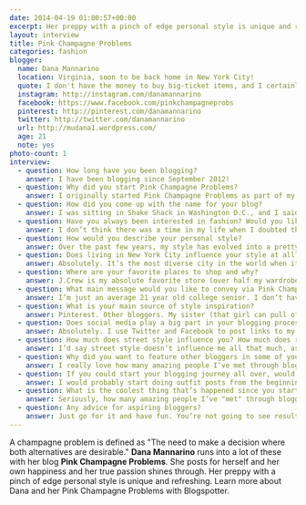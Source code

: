 ```yaml
---
date: 2014-04-19 01:00:57+00:00
excerpt: Her preppy with a pinch of edge personal style is unique and refreshing. Learn more about Dana and her Pink Champagne Problems with Blogspotter.
layout: interview
title: Pink Champagne Problems
categories: fashion
blogger:
  name: Dana Mannarino
  location: Virginia, soon to be back home in New York City!
  quote: I don't have the money to buy big-ticket items, and I certainly don't have a big enough following for a ton of brands to sponsor my blog by giving me products to style. But you know what? I'm okay with that.
  instagram: http://instagram.com/danamannarino
  facebook: https://www.facebook.com/pinkchampagneprobs
  pinterest: http://pinterest.com/danamannarino
  twitter: http://twitter.com/danamannarino
  url: http://mudana1.wordpress.com/
  age: 21
  note: yes
photo-count: 1
interview:
  - question: How long have you been blogging?
    answer: I have been blogging since September 2012!
  - question: Why did you start Pink Champagne Problems?
    answer: I originally started Pink Champagne Problems as part of my university’s student blogging program. It was all about Marymount and a fashion student’s perspective, but I soon felt that I wasn’t being super true to myself by only talking about my school. So, I started talking outfit pictures and the rest is kind of history!
  - question: How did you come up with the name for your blog?
    answer: I was sitting in Shake Shack in Washington D.C., and I said something absolutely ridiculous – and my friend said, "That’s such a champagne problem." And that’s really how Pink Champagne Problems was born (the pink was added because... well why not?)
  - question: Have you always been interested in fashion? Would you like to explore any other aspects of the industry?
    answer: I don’t think there was a time in my life when I doubted that I would end up in the fashion industry. My older sister currently works in the fashion industry, and I definitely want to follow in her footsteps. So far, I would like to explore these areas – Merchandising, Public Relations, Marketing/Social Media, and Sales/Buying. Fingers crossed that I’ll land a job in one of these fields by graduation!
  - question: How would you describe your personal style?
    answer: Over the past few years, my style has evolved into a pretty classic niche. I tend to buy pieces that I know I will be able to wear for years. I’d like to say that I gravitate towards the preppy looks, but like to add my own flare to it – which might be a random edgy piece or a crazy statement necklace.
  - question: Does living in New York City influence your style at all?
    answer: Absolutely. It’s the most diverse city in the world when it comes to fashion. Sometimes I’ll walk past someone and be like, "Wow, she looks great! How in the world does she pull that off?" I wish I had the guts to ask people where they bought some of their things!
  - question: Where are your favorite places to shop and why?
    answer: J.Crew is my absolute favorite store (over half my wardrobe is definitely J.Crew). I can find everything I need there, and it really compliments my style – especially since they’re trying to be more edgy while remaining true to the classic prep look. I’ve also been really impressed with Loft lately! And ASOS and Zara are my go-tos when I need some edgy inspiration.
  - question: What main message would you like to convey via Pink Champagne Problems?
    answer: I’m just an average 21 year old college senior. I don’t have the money to buy big-ticket items, and I certainly don't have a big enough following for a ton of brands to sponsor my blog by giving me products to style. But you know what? I'm okay with that. I genuinely love writing and blogging and sharing what inspires me with my readers. I really believe that fashion is my passion and if I could inspire a few people by what I wear, that’s super awesome – and most of the time my readers give me some kind of inspiration too!
  - question: What is your main source of style inspiration?
    answer: Pinterest. Other bloggers. My sister (that girl can pull off ANYTHING).
  - question: Does social media play a big part in your blogging process?
    answer: Absolutely. I use Twitter and Facebook to post links to my blog posts. I use Instagram to highlight my outfit posts. I’ve been starting to use Pinterest more to pin the looks from my blog.
  - question: How much does street style influence you? How much does runway fashion influence you?
    answer: I’d say street style doesn’t influence me all that much, aside from admiring the looks. I don’t really remember what I see on the streets, so I don’t think about trying to recreate a look. Runway fashion definitely influences my style because it’s where trends and color palates are created.
  - question: Why did you want to feature other bloggers in some of your posts?
    answer: I really love how many amazing people I’ve met through blogging! I think it switches things up a bit – do people really want to read what I have to say every day?! It also is a great way to gain a bigger following, and also introduce my readers to new bloggers.
  - question: If you could start your blogging journey all over, would you change anything?
    answer: I would probably start doing outfit posts from the beginning. I realized I could have established a blog image of being a fashion blogger then, instead of almost a year later.
  - question: What is the coolest thing that’s happened since you started?
    answer: Seriously, how many amazing people I’ve "met" through blogging and social media. I've become more confident in my blog, and love connecting with other bloggers. Some of us are even looking to meet up this summer, which I’m really excited about!
  - question: Any advice for aspiring bloggers?
    answer: Just go for it and have fun. You’re not going to see results overnight, but if it’s something you’re truly passionate about, you’ll find it easy to blog for yourself and for your happiness – the readers will come along.
---
```


A champagne problem is defined as "The need to make a decision where both alternatives are desirable." **Dana Mannarino** runs into a lot of these with her blog **Pink Champagne Problems**. She posts for herself and her own happiness and her true passion shines through. Her preppy with a pinch of edge personal style is unique and refreshing. Learn more about Dana and her Pink Champagne Problems with Blogspotter.